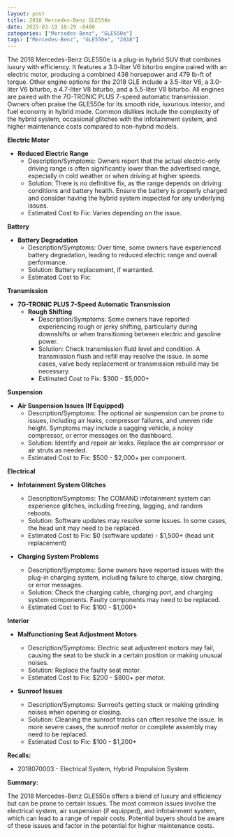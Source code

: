 ```yaml
---
layout: post
title: 2018 Mercedes-Benz GLE550e
date: 2025-03-19 10:29 -0400
categories: ["Mercedes-Benz", "GLE550e"]
tags: ["Mercedes-Benz", "GLE550e", "2018"]
---
```

The 2018 Mercedes-Benz GLE550e is a plug-in hybrid SUV that combines luxury with efficiency. It features a 3.0-liter V6 biturbo engine paired with an electric motor, producing a combined 436 horsepower and 479 lb-ft of torque. Other engine options for the 2018 GLE include a 3.5-liter V6, a 3.0-liter V6 biturbo, a 4.7-liter V8 biturbo, and a 5.5-liter V8 biturbo. All engines are paired with the 7G-TRONIC PLUS 7-speed automatic transmission. Owners often praise the GLE550e for its smooth ride, luxurious interior, and fuel economy in hybrid mode. Common dislikes include the complexity of the hybrid system, occasional glitches with the infotainment system, and higher maintenance costs compared to non-hybrid models.

**Electric Motor**

* **Reduced Electric Range**
    * Description/Symptoms: Owners report that the actual electric-only driving range is often significantly lower than the advertised range, especially in cold weather or when driving at higher speeds.
    * Solution: There is no definitive fix, as the range depends on driving conditions and battery health. Ensure the battery is properly charged and consider having the hybrid system inspected for any underlying issues.
    * Estimated Cost to Fix: Varies depending on the issue.

**Battery**

* **Battery Degradation**
    * Description/Symptoms: Over time, some owners have experienced battery degradation, leading to reduced electric range and overall performance.
    * Solution: Battery replacement, if warranted.
    * Estimated Cost to Fix:

**Transmission**

*   **7G-TRONIC PLUS 7-Speed Automatic Transmission**
    *   **Rough Shifting**
        *   Description/Symptoms: Some owners have reported experiencing rough or jerky shifting, particularly during downshifts or when transitioning between electric and gasoline power.
        *   Solution: Check transmission fluid level and condition. A transmission flush and refill may resolve the issue. In some cases, valve body replacement or transmission rebuild may be necessary.
        *   Estimated Cost to Fix: $300 - $5,000+

**Suspension**

* **Air Suspension Issues (If Equipped)**
    * Description/Symptoms: The optional air suspension can be prone to issues, including air leaks, compressor failures, and uneven ride height. Symptoms may include a sagging vehicle, a noisy compressor, or error messages on the dashboard.
    * Solution: Identify and repair air leaks. Replace the air compressor or air struts as needed.
    * Estimated Cost to Fix: $500 - $2,000+ per component.

**Electrical**

* **Infotainment System Glitches**
    * Description/Symptoms: The COMAND infotainment system can experience glitches, including freezing, lagging, and random reboots.
    * Solution: Software updates may resolve some issues. In some cases, the head unit may need to be replaced.
    * Estimated Cost to Fix: $0 (software update) - $1,500+ (head unit replacement)

* **Charging System Problems**
    * Description/Symptoms: Some owners have reported issues with the plug-in charging system, including failure to charge, slow charging, or error messages.
    * Solution: Check the charging cable, charging port, and charging system components. Faulty components may need to be replaced.
    * Estimated Cost to Fix: $100 - $1,000+

**Interior**

* **Malfunctioning Seat Adjustment Motors**
    * Description/Symptoms: Electric seat adjustment motors may fail, causing the seat to be stuck in a certain position or making unusual noises.
    * Solution: Replace the faulty seat motor.
    * Estimated Cost to Fix: $200 - $800+ per motor.

* **Sunroof Issues**
    * Description/Symptoms: Sunroofs getting stuck or making grinding noises when opening or closing.
    * Solution: Cleaning the sunroof tracks can often resolve the issue. In more severe cases, the sunroof motor or complete assembly may need to be replaced.
    * Estimated Cost to Fix: $100 - $1,200+

**Recalls:**

*   2018070003 - Electrical System, Hybrid Propulsion System

**Summary:**

The 2018 Mercedes-Benz GLE550e offers a blend of luxury and efficiency but can be prone to certain issues. The most common issues involve the electrical system, air suspension (if equipped), and infotainment system, which can lead to a range of repair costs. Potential buyers should be aware of these issues and factor in the potential for higher maintenance costs.


